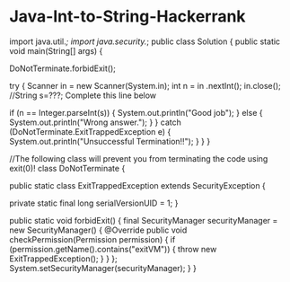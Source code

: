 # Java-Int-to-String-Hackerrank

import java.util.*;
import java.security.*;
public class Solution {
 public static void main(String[] args) {

  DoNotTerminate.forbidExit();

  try {
   Scanner in = new Scanner(System.in);
   int n = in .nextInt();
   in.close();
   //String s=???; Complete this line below



   
   if (n == Integer.parseInt(s)) {
    System.out.println("Good job");
   } else {
    System.out.println("Wrong answer.");
   }
  } catch (DoNotTerminate.ExitTrappedException e) {
   System.out.println("Unsuccessful Termination!!");
  }
 }
}

//The following class will prevent you from terminating the code using exit(0)!
class DoNotTerminate {

 public static class ExitTrappedException extends SecurityException {

  private static final long serialVersionUID = 1;
 }

 public static void forbidExit() {
  final SecurityManager securityManager = new SecurityManager() {
   @Override
   public void checkPermission(Permission permission) {
    if (permission.getName().contains("exitVM")) {
     throw new ExitTrappedException();
    }
   }
  };
  System.setSecurityManager(securityManager);
 }
}
